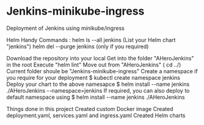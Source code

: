 # Jenkins-minikube-ingress
Deployment of Jenkins using minikube/ingress


Helm Handy Commands :
helm ls --all jenkins (List your Helm chart "jenkins")
helm del --purge jenkins (only if you required)

Download the repository into your local
Get into the folder "AHeroJenkins" in the root
Execute "helm lint"
Move out from "AHeroJenkins" ( cd ../)
Current folder shoule be "Jenkins-minikube-ingress"
Create a namespace if you require for your deployment
 $ kubectl create namespace jenkins
Deploy your chart to the above namesapce
 $ helm install --name jenkins ./AHeroJenkins --namespace=jenkins
If required, you can also deploy to default namespace using
 $ helm install --name jenkins ./AHeroJenkins

Things done in this project
Created custom Docker image
Created deployment.yaml, services.yaml and ingress.yaml
Created Helm charts
